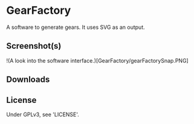 # GearFactory
A software to generate gears. It uses SVG as an output.

## Screenshot(s)

!(A look into the software interface.)[GearFactory/gearFactorySnap.PNG]

## Downloads

## License
Under GPLv3, see 'LICENSE'.
